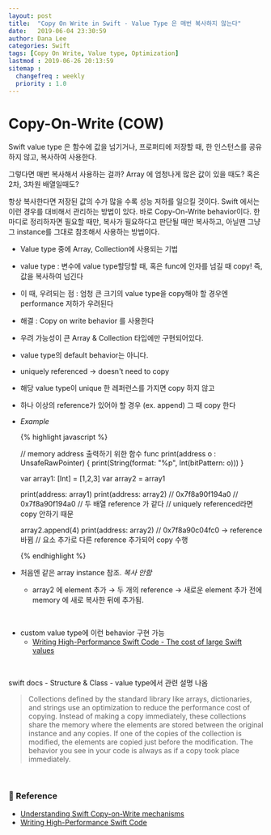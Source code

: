 ```yaml
---
layout: post
title:  "Copy On Write in Swift - Value Type 은 매번 복사하지 않는다"
date:   2019-06-04 23:30:59
author: Dana Lee
categories: Swift
tags: [Copy On Write, Value type, Optimization]
lastmod : 2019-06-26 20:13:59
sitemap :
  changefreq : weekly
  priority : 1.0
---
```


# Copy-On-Write (COW)

Swift value type 은 함수에 값을 넘기거나, 프로퍼티에 저장할 때, 한 인스턴스를 공유하지 않고, 복사하여 사용한다. 

그렇다면 매번 복사해서 사용하는 걸까? Array 에 엄청나게 많은 값이 있을 때도? 혹은 2차, 3차원 배열일때도? 

항상 복사한다면 저장된 값의 수가 많을 수록 성능 저하를 일으킬 것이다. Swift 에서는 이런 경우를 대비해서 관리하는 방법이 있다. 바로 Copy-On-Write behavior이다. 한마디로 정리하자면 필요할 때만, 복사가 필요하다고 판단될 때만 복사하고, 아닐땐 그냥 그 instance를 그대로 참조해서 사용하는 방법이다.

- Value type 중에 Array, Collection에 사용되는 기법

- value type : 변수에 value type할당할 때, 혹은 func에 인자를 넘길 때 copy! 즉, 값을 복사하여 넘긴다

- 이 때, 우려되는 점 : 엄청 큰 크기의 value type을 copy해야 할 경우엔 performance 저하가 우려된다

- 해결 : Copy on write behavior 를 사용한다

- 우려 가능성이 큰 Array & Collection 타입에만 구현되어있다.

- value type의 default behavior는 아니다.

- uniquely referenced → doesn't need to copy

- 해당 value type이 unique 한 레퍼런스를 가지면 copy 하지 않고

- 하나 이상의 reference가 있어야 할 경우 (ex. append) 그 때 copy 한다

- *Example*

    {% highlight javascript %}
    
    // memory address 출력하기 위한 함수
    func print(address o : UnsafeRawPointer) {
      print(String(format: "%p", Int(bitPattern: o)))
    }
    
    var array1: [Int] = [1,2,3]
    var array2 = array1
    
    print(address: array1)
    print(address: array2)
    // 0x7f8a90f194a0 
    // 0x7f8a90f194a0 
    // 두 배열 reference 가 같다
    // uniquely referenced라면 copy 안하기 때문
    
    array2.append(4)
    print(address: array2)
    // 0x7f8a90c04fc0 -> reference 바뀜
    // 요소 추가로 다른 reference 추가되어 copy 수행
    
    {% endhighlight %}
    
    
    
- 처음엔 같은 array instance 참조. *복사 안함*
  
    - array2 에 element 추가 → 두 개의 reference → 새로운 element 추가 전에 memory 에 새로 복사한 뒤에 추가됨.

&nbsp;

- custom value type에 이런 behavior 구현 가능
  - [Writing High-Performance Swift Code - The cost of large Swift values](https://github.com/apple/swift/blob/master/docs/OptimizationTips.rst#advice-use-copy-on-write-semantics-for-large-values)

&nbsp;

swift docs - Structure & Class - value type에서 관련 설명 나옴

> Collections defined by the standard library like arrays, dictionaries, and strings use an optimization to reduce the performance cost of copying. Instead of making a copy immediately, these collections share the memory where the elements are stored between the original instance and any copies. If one of the copies of the collection is modified, the elements are copied just before the modification. The behavior you see in your code is always as if a copy took place immediately.

&nbsp;

### :pushpin: Reference

- [Understanding Swift Copy-on-Write mechanisms](https://medium.com/@lucianoalmeida1/understanding-swift-copy-on-write-mechanisms-52ac31d68f2f)
- [Writing High-Performance Swift Code](https://github.com/apple/swift/blob/master/docs/OptimizationTips.rst)

&nbsp;